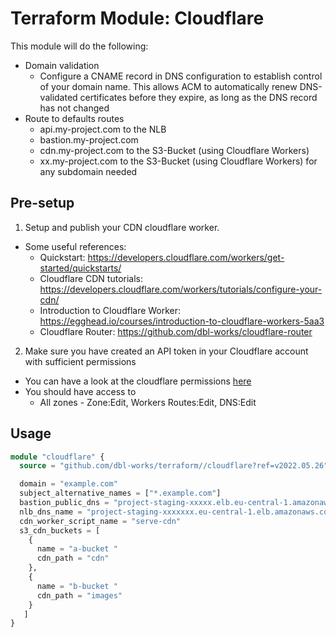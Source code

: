 # Terraform Module: Cloudflare

This module will do the following:

- Domain validation
  - Configure a CNAME record in DNS configuration to establish control of your domain name. This allows ACM to automatically renew DNS-validated certificates before they expire, as long as the DNS record has not changed
- Route to defaults routes
    - api.my-project.com to the NLB
    - bastion.my-project.com
    - cdn.my-project.com to the S3-Bucket (using Cloudflare Workers)
    - xx.my-project.com to the S3-Bucket (using Cloudflare Workers) for any subdomain needed

## Pre-setup
1. Setup and publish your CDN cloudflare worker.
- Some useful references:
  - Quickstart: https://developers.cloudflare.com/workers/get-started/quickstarts/
  - Cloudflare CDN tutorials: https://developers.cloudflare.com/workers/tutorials/configure-your-cdn/
  - Introduction to Cloudflare Worker: https://egghead.io/courses/introduction-to-cloudflare-workers-5aa3
  - Cloudflare Router: https://github.com/dbl-works/cloudflare-router

2. Make sure you have created an API token in your Cloudflare account with sufficient permissions
- You can have a look at the cloudflare permissions [here](https://developers.cloudflare.com/api/tokens/create/permissions/)
- You should have access to
  - All zones - Zone:Edit, Workers Routes:Edit, DNS:Edit

## Usage

```terraform
module "cloudflare" {
  source = "github.com/dbl-works/terraform//cloudflare?ref=v2022.05.26"

  domain = "example.com"
  subject_alternative_names = ["*.example.com"]
  bastion_public_dns = "project-staging-xxxxx.elb.eu-central-1.amazonaws.com"
  nlb_dns_name = "project-staging-xxxxxxx.eu-central-1.elb.amazonaws.com"
  cdn_worker_script_name = "serve-cdn"
  s3_cdn_buckets = [
    {
      name = "a-bucket "
      cdn_path = "cdn"
    },
    {
      name = "b-bucket "
      cdn_path = "images"
    }
   ]
}
```


